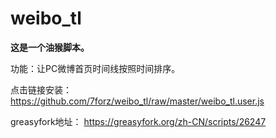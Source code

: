 # weibo_tl
**这是一个油猴脚本。**

功能：让PC微博首页时间线按照时间排序。

点击链接安装：
https://github.com/7forz/weibo_tl/raw/master/weibo_tl.user.js

greasyfork地址：
https://greasyfork.org/zh-CN/scripts/26247
